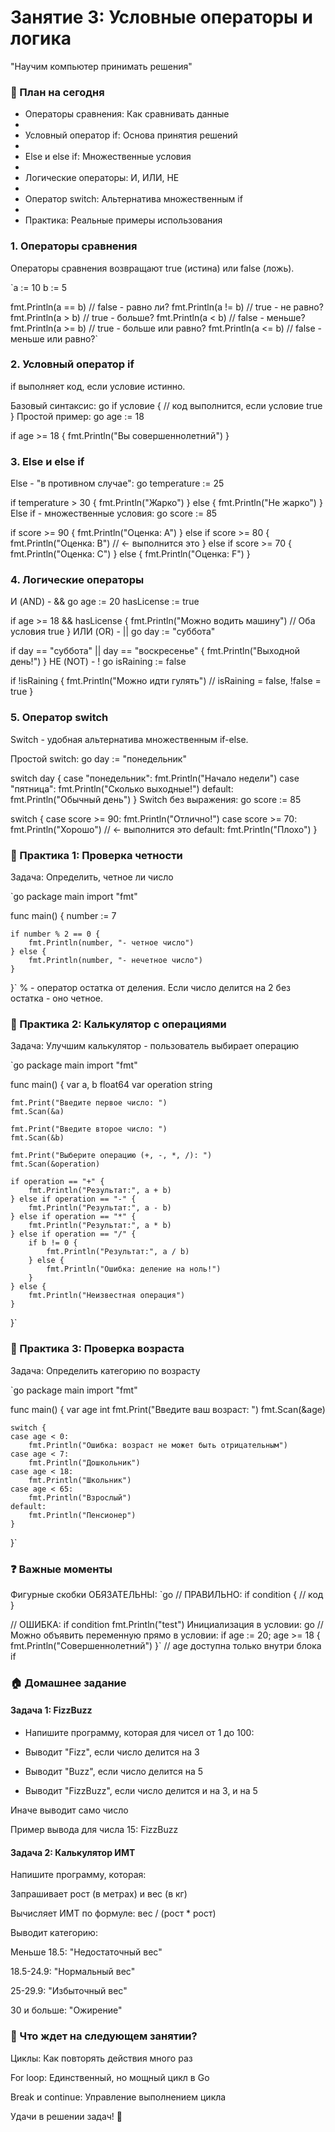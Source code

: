 # Занятие 3: Условные операторы и логика
"Научим компьютер принимать решения"

### 📝 План на сегодня
* Операторы сравнения: Как сравнивать данные
* 
* Условный оператор if: Основа принятия решений
* 
* Else и else if: Множественные условия
* 
* Логические операторы: И, ИЛИ, НЕ
* 
* Оператор switch: Альтернатива множественным if
* 
* Практика: Реальные примеры использования

### 1. Операторы сравнения
   Операторы сравнения возвращают true (истина) или false (ложь).


`a := 10
b := 5

fmt.Println(a == b)  // false - равно ли?
fmt.Println(a != b)  // true  - не равно?
fmt.Println(a > b)   // true  - больше?
fmt.Println(a < b)   // false - меньше?
fmt.Println(a >= b)  // true  - больше или равно?
fmt.Println(a <= b)  // false - меньше или равно?`
### 2. Условный оператор if
   if выполняет код, если условие истинно.

Базовый синтаксис:
go
if условие {
// код выполнится, если условие true
}
Простой пример:
go
age := 18

if age >= 18 {
fmt.Println("Вы совершеннолетний")
}
### 3. Else и else if
   Else - "в противном случае":
   go
   temperature := 25

if temperature > 30 {
fmt.Println("Жарко")
} else {
fmt.Println("Не жарко")
}
Else if - множественные условия:
go
score := 85

if score >= 90 {
fmt.Println("Оценка: A")
} else if score >= 80 {
fmt.Println("Оценка: B")  // ← выполнится это
} else if score >= 70 {
fmt.Println("Оценка: C")
} else {
fmt.Println("Оценка: F")
}
### 4. Логические операторы
   И (AND) - &&
   go
   age := 20
   hasLicense := true

if age >= 18 && hasLicense {
fmt.Println("Можно водить машину")  // Оба условия true
}
ИЛИ (OR) - ||
go
day := "суббота"

if day == "суббота" || day == "воскресенье" {
fmt.Println("Выходной день!")
}
НЕ (NOT) - !
go
isRaining := false

if !isRaining {
fmt.Println("Можно идти гулять")  // isRaining = false, !false = true
}
### 5. Оператор switch
   Switch - удобная альтернатива множественным if-else.

Простой switch:
go
day := "понедельник"

switch day {
case "понедельник":
fmt.Println("Начало недели")
case "пятница":
fmt.Println("Сколько выходные!")
default:
fmt.Println("Обычный день")
}
Switch без выражения:
go
score := 85

switch {
case score >= 90:
fmt.Println("Отлично!")
case score >= 70:
fmt.Println("Хорошо")  // ← выполнится это
default:
fmt.Println("Плохо")
}
### 🎯 Практика 1: Проверка четности
Задача: Определить, четное ли число

`go
package main
import "fmt"

func main() {
number := 7

    if number % 2 == 0 {
        fmt.Println(number, "- четное число")
    } else {
        fmt.Println(number, "- нечетное число")
    }
}`
% - оператор остатка от деления. Если число делится на 2 без остатка - оно четное.

### 🎯 Практика 2: Калькулятор с операциями
Задача: Улучшим калькулятор - пользователь выбирает операцию

`go
package main
import "fmt"

func main() {
var a, b float64
var operation string

    fmt.Print("Введите первое число: ")
    fmt.Scan(&a)
    
    fmt.Print("Введите второе число: ")
    fmt.Scan(&b)
    
    fmt.Print("Выберите операцию (+, -, *, /): ")
    fmt.Scan(&operation)
    
    if operation == "+" {
        fmt.Println("Результат:", a + b)
    } else if operation == "-" {
        fmt.Println("Результат:", a - b)
    } else if operation == "*" {
        fmt.Println("Результат:", a * b)
    } else if operation == "/" {
        if b != 0 {
            fmt.Println("Результат:", a / b)
        } else {
            fmt.Println("Ошибка: деление на ноль!")
        }
    } else {
        fmt.Println("Неизвестная операция")
    }
}`
### 🎯 Практика 3: Проверка возраста
Задача: Определить категорию по возрасту

`go
package main
import "fmt"

func main() {
var age int
fmt.Print("Введите ваш возраст: ")
fmt.Scan(&age)

    switch {
    case age < 0:
        fmt.Println("Ошибка: возраст не может быть отрицательным")
    case age < 7:
        fmt.Println("Дошкольник")
    case age < 18:
        fmt.Println("Школьник")
    case age < 65:
        fmt.Println("Взрослый")
    default:
        fmt.Println("Пенсионер")
    }
}`
### ❓ Важные моменты
Фигурные скобки ОБЯЗАТЕЛЬНЫ:
`go
// ПРАВИЛЬНО:
if condition {
// код
}

// ОШИБКА:
if condition
fmt.Println("test")
Инициализация в условии:
go
// Можно объявить переменную прямо в условии:
if age := 20; age >= 18 {
fmt.Println("Совершеннолетний")
}`
// age доступна только внутри блока if
### 🏠 Домашнее задание
#### Задача 1: FizzBuzz
* Напишите программу, которая для чисел от 1 до 100:

* Выводит "Fizz", если число делится на 3

* Выводит "Buzz", если число делится на 5

* Выводит "FizzBuzz", если число делится и на 3, и на 5

Иначе выводит само число

Пример вывода для числа 15: FizzBuzz

#### Задача 2: Калькулятор ИМТ
Напишите программу, которая:

Запрашивает рост (в метрах) и вес (в кг)

Вычисляет ИМТ по формуле: вес / (рост * рост)

Выводит категорию:

Меньше 18.5: "Недостаточный вес"

18.5-24.9: "Нормальный вес"

25-29.9: "Избыточный вес"

30 и больше: "Ожирение"

### 🚀 Что ждет на следующем занятии?
Циклы: Как повторять действия много раз

For loop: Единственный, но мощный цикл в Go

Break и continue: Управление выполнением цикла

Удачи в решении задач! 🎉

